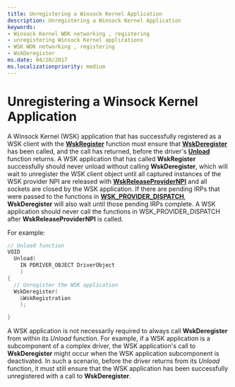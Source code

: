 ```yaml
---
title: Unregistering a Winsock Kernel Application
description: Unregistering a Winsock Kernel Application
keywords:
- Winsock Kernel WDK networking , registering
- unregistering Winsock Kernel applications
- WSK WDK networking , registering
- WskDeregister
ms.date: 04/20/2017
ms.localizationpriority: medium
---
```


# Unregistering a Winsock Kernel Application


A Winsock Kernel (WSK) application that has successfully registered as a WSK client with the [**WskRegister**](/windows-hardware/drivers/ddi/wsk/nf-wsk-wskregister) function must ensure that [**WskDeregister**](/windows-hardware/drivers/ddi/wsk/nf-wsk-wskderegister) has been called, and the call has returned, before the driver's [**Unload**](/windows-hardware/drivers/ddi/wdm/nc-wdm-driver_unload) function returns. A WSK application that has called **WskRegister** successfully should never unload without calling **WskDeregister**, which will wait to unregister the WSK client object until all captured instances of the WSK provider NPI are released with [**WskReleaseProviderNPI**](/windows-hardware/drivers/ddi/wsk/nf-wsk-wskreleaseprovidernpi) and all sockets are closed by the WSK application. If there are pending IRPs that were passed to the functions in [**WSK\_PROVIDER\_DISPATCH**](/windows-hardware/drivers/ddi/wsk/ns-wsk-_wsk_provider_dispatch), **WskDeregister** will also wait until those pending IRPs complete. A WSK application should never call the functions in WSK\_PROVIDER\_DISPATCH after **WskReleaseProviderNPI** is called.

For example:

```C++
// Unload function
VOID
  Unload(
    IN PDRIVER_OBJECT DriverObject
    )
{
  // Unregister the WSK application
  WskDeregister(
    &WskRegistration
    );

}
```

A WSK application is not necessarily required to always call **WskDeregister** from within its *Unload* function. For example, if a WSK application is a subcomponent of a complex driver, the WSK application's call to **WskDeregister** might occur when the WSK application subcomponent is deactivated. In such a scenario, before the driver returns from its *Unload* function, it must still ensure that the WSK application has been successfully unregistered with a call to **WskDeregister**.

 

